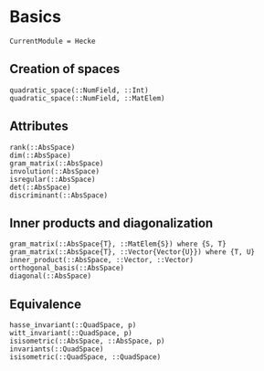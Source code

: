 # Basics
```@meta
CurrentModule = Hecke
```

## Creation of spaces

```@docs
quadratic_space(::NumField, ::Int)
quadratic_space(::NumField, ::MatElem)
```

## Attributes

```@docs
rank(::AbsSpace)
dim(::AbsSpace)
gram_matrix(::AbsSpace)
involution(::AbsSpace)
isregular(::AbsSpace)
det(::AbsSpace)
discriminant(::AbsSpace)
```

## Inner products and diagonalization

```@docs
gram_matrix(::AbsSpace{T}, ::MatElem{S}) where {S, T}
gram_matrix(::AbsSpace{T}, ::Vector{Vector{U}}) where {T, U}
inner_product(::AbsSpace, ::Vector, ::Vector)
orthogonal_basis(::AbsSpace)
diagonal(::AbsSpace)
```

## Equivalence
```@docs
hasse_invariant(::QuadSpace, p)
witt_invariant(::QuadSpace, p)
isisometric(::AbsSpace, ::AbsSpace, p)
invariants(::QuadSpace)
isisometric(::QuadSpace, ::QuadSpace)
```
